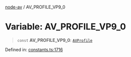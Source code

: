 [node-av](../globals.md) / AV\_PROFILE\_VP9\_0

# Variable: AV\_PROFILE\_VP9\_0

> `const` **AV\_PROFILE\_VP9\_0**: [`AVProfile`](../type-aliases/AVProfile.md)

Defined in: [constants.ts:1716](https://github.com/seydx/av/blob/f8631fc881b394300b1479f511d55cf1c370a87f/src/constants/constants.ts#L1716)
